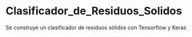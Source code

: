 # Clasificador_de_Residuos_Solidos
Se construye un clasificador de residuos sólidos con Tensorflow y Keras
